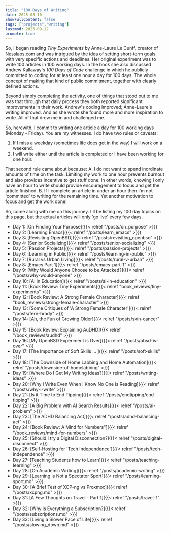 ```yaml
---
title: "100 Days of Writing"
date: 2025-08-10
ShowFullContent: false
tags: ["projects","writing"]
lastmod: 2025-09-12
promote: true
---
```

So, I began reading _Tiny Experiments_ by Anne-Laure Le Cunff, creator of [Nesslabs.com](https://www.nesslabs.com) and was intrigued by the idea of setting short-term goals with very specific actions and deadlines.  Her original experiment was to write 100 articles in 100 working days.  In the book she also discussed Andrew Kallaway's _100 Days of Code_ challenge in which he publicly committed to coding for at least one hour a day for 100 days.  The whole concept of making that kind of public commitment, together with clearly defined actions. 

Beyond simply completing the activity, one of things that stood out to me was that through that daily process they both reported significant improvements in their work. Andrew's coding improved; Anne-Laure's writing improved. And as she wrote she found more and more inspiration to write. All of that drew me in and challenged me. 

So, herewith, I commit to writing one article a day for 100 working days (Monday - Friday). You are my witnesses. 
I do have two rules or caveats:
1. If I miss a weekday (sometimes life does get in the way) I will work on a weekend.
2. I will write either until the article is completed or I have been working for one hour.

That second rule came about because:
A. I do not want to spend inordinate amounts of time on the task.  Limiting my work to one hour prevents burnout and also provides incentive to get stuff done. In other words, knowing I only have an hour to write should provide encouragement to focus and get the article finished.
B. If I complete an article in under an hour then I'm not 'committed' to writing for the remaining time. Yet another motivation to focus and get the work done!

So, come along with me on this journey. I'll be listing my 100 day topics on this page, but the actual articles will only 'go live' every few days.

* Day 1: [On Finding Your Purpose]({{< relref "/posts/on_purpose" >}})
* Day 2: [Learning Emacs]({{< relref "/posts/learn_emacs" >}})
* Day 3: [Revisiting OpenBSD]({{< relref "/posts/revisiting_openbsd" >}})
* Day 4: [Senior Socializing]({{< relref "/posts/senior-socializing" >}})
* Day 5: [Passion Projects]({{< relref "/posts/passion-projects" >}})
* Day 6: [Learning in Public]({{< relref "/posts/learning-in-public" >}})
* Day 7: [Rural vs Urban Living]({{< relref "/posts/rural-v-urban" >}})
* Day 8: [Emacs Part 1]({{< relref "/posts/emacs-part-1" >}})
* Day 9: [Why Would Anyone Choose to be Attacked?]({{< relref "/posts/why-would-anyone" >}})
* Day 10: [AI in Education]({{< relref "/posts/ai-in-education" >}})
* Day 11: [Book Review: Tiny Experiments]({{< relref "book_reviews/tiny-experiments" >}})
* Day 12: [Book Review: A Strong Female Character]({{< relref "book_reviews/strong-female-character" >}})
* Day 13: [Some Critiques of 'A Strong Female Character']({{< relref "/posts/fern-brady" >}})
* Day 14: [Ah, the Fun of Growing Older]({{< relref "/posts/skin-cancer" >}})
* Day 15: [Book Review: Explaining AuDHD]({{< relref "/book_reviews/audhd" >}})
* Day 16: [My OpenBSD Experiment is Over]({{< relref "/posts/obsd-is-over" >}})
* Day 17: [The Importance of Soft Skills ... ]({{< relref "/posts/soft-skills" >}})
* Day 18: [The Downside of Home Labbing and Home Automation]({{< relref "/posts/downside-of-homelabbing" >}})
* Day 19: [Where Do I Get My Writing Ideas?]({{< relref "/posts/writing-ideas" >}})
* Day 20: [Why I Write Even When I Know No One is Reading]({{< relref "/posts/why-i-write" >}})
* Day 21: [Is it Time to End Tipping]({{< relref "/posts/endtipping/end-tipping" >}})
* Day 22: [A Big Problem with AI Search Results]({{< relref "/posts/ai-problem" >}}) 
* Day 23: [The ADHD Balancing Act]({{< relref "/posts/adhd-balancing-act" >}})
* Day 24: [Book Review: A Mind for Numbers"]({{< relref "/book_reviews/mind-for-numbers" >}})
* Day 25: [Should I try a Digital Disconnection?]({{< relref "/posts/digital-disconnect" >}})
* Day 26: [Self-Hosting for 'Tech Independence']({{< relref "/posts/tech-independence" >}})
* Day 27: [Teaching Students how to Learn]({{< relref "/posts/teaching-learning" >}})
* Day 28: [On Academic Writing]({{< relref "/posts/academic-writing" >}})
* Day 29: [Learning is Not a Spectator Sport]({{< relref "/posts/learning-sport.md" >}})
* Day 30: [A Brief Test of XCP-ng vs Proxmox]({{< relref "/posts/xcpng.md" >}})
* Day 31: [A Few Thoughts on Travel - Part 1]({{< relref "/posts/travel-1" >}})
* Day 32: [Why is Everything a Subscription?]({{< relref "/posts/subscriptions.md" >}})
* Day 33: [Living a Slower Pace of Life]({{< relref "/posts/slowing_down.md" >}})
